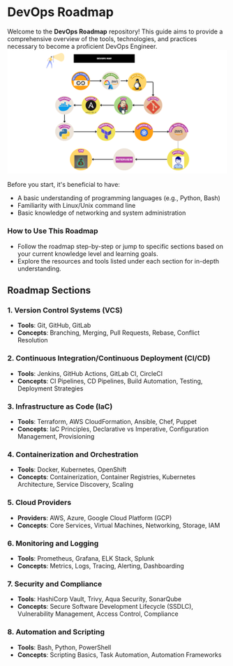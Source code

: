 # DevOps Roadmap

Welcome to the **DevOps Roadmap** repository! This guide aims to provide a comprehensive overview of the tools, technologies, and practices necessary to become a proficient DevOps Engineer.
![devops](devops.png)

Before you start, it's beneficial to have:

- A basic understanding of programming languages (e.g., Python, Bash)
- Familiarity with Linux/Unix command line
- Basic knowledge of networking and system administration

### How to Use This Roadmap

- Follow the roadmap step-by-step or jump to specific sections based on your current knowledge level and learning goals.
- Explore the resources and tools listed under each section for in-depth understanding.

## Roadmap Sections

### 1. Version Control Systems (VCS)
- **Tools**: Git, GitHub, GitLab
- **Concepts**: Branching, Merging, Pull Requests, Rebase, Conflict Resolution

### 2. Continuous Integration/Continuous Deployment (CI/CD)
- **Tools**: Jenkins, GitHub Actions, GitLab CI, CircleCI
- **Concepts**: CI Pipelines, CD Pipelines, Build Automation, Testing, Deployment Strategies

### 3. Infrastructure as Code (IaC)
- **Tools**: Terraform, AWS CloudFormation, Ansible, Chef, Puppet
- **Concepts**: IaC Principles, Declarative vs Imperative, Configuration Management, Provisioning

### 4. Containerization and Orchestration
- **Tools**: Docker, Kubernetes, OpenShift
- **Concepts**: Containerization, Container Registries, Kubernetes Architecture, Service Discovery, Scaling

### 5. Cloud Providers
- **Providers**: AWS, Azure, Google Cloud Platform (GCP)
- **Concepts**: Core Services, Virtual Machines, Networking, Storage, IAM

### 6. Monitoring and Logging
- **Tools**: Prometheus, Grafana, ELK Stack, Splunk
- **Concepts**: Metrics, Logs, Tracing, Alerting, Dashboarding

### 7. Security and Compliance
- **Tools**: HashiCorp Vault, Trivy, Aqua Security, SonarQube
- **Concepts**: Secure Software Development Lifecycle (SSDLC), Vulnerability Management, Access Control, Compliance

### 8. Automation and Scripting
- **Tools**: Bash, Python, PowerShell
- **Concepts**: Scripting Basics, Task Automation, Automation Frameworks
